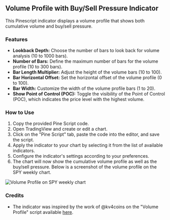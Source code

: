 ## Volume Profile with Buy/Sell Pressure Indicator

This Pinescript indicator displays a volume profile that shows both cumulative volume and buy/sell pressure. 

### Features
- **Lookback Depth:** Choose the number of bars to look back for volume analysis (10 to 1000 bars).
- **Number of Bars:** Define the maximum number of bars for the volume profile (10 to 300 bars).
- **Bar Length Multiplier:** Adjust the height of the volume bars (10 to 100).
- **Bar Horizontal Offset:** Set the horizontal offset of the volume profile (0 to 100).
- **Bar Width:** Customize the width of the volume profile bars (1 to 20).
- **Show Point of Control (POC):** Toggle the visibility of the Point of Control (POC), which indicates the price level with the highest volume.

### How to Use

1. Copy the provided Pine Script code.
2. Open TradingView and create or edit a chart.
3. Click on the "Pine Script" tab, paste the code into the editor, and save the script.
4. Apply the indicator to your chart by selecting it from the list of available indicators.
5. Configure the indicator's settings according to your preferences.
6. The chart will now show the cumulative volume profile as well as the buy/sell pressure. Below is a screenshot of the volume profile on the SPY weekly chart.

![Volume Profile on SPY weekly chart](https://i.imgur.com/Zdtp5Ze.png)



### Credits
- The indicator was inspired by the work of @kv4coins on the "Volume Profile" script available [here](https://www.tradingview.com/script/r3VrWAO4-Volume-Profile/).
